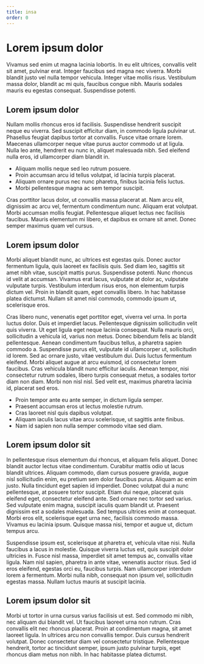 ```yaml
---
title: insa
order: 0
---
```


# Lorem ipsum dolor

Vivamus sed enim ut magna lacinia lobortis. In eu elit ultrices, convallis velit sit amet, pulvinar erat. Integer faucibus sed magna nec viverra. Morbi blandit justo vel nulla tempor vehicula. Integer vitae mollis risus. Vestibulum massa dolor, blandit ac mi quis, faucibus congue nibh. Mauris sodales mauris eu egestas consequat. Suspendisse potenti.

## Lorem ipsum dolor

Nullam mollis rhoncus eros id facilisis. Suspendisse hendrerit suscipit neque eu viverra. Sed suscipit efficitur diam, in commodo ligula pulvinar ut. Phasellus feugiat dapibus tortor at convallis. Fusce vitae ornare lorem. Maecenas ullamcorper neque vitae purus auctor commodo ut at ligula. Nulla leo ante, hendrerit eu nunc in, aliquet malesuada nibh. Sed eleifend nulla eros, id ullamcorper diam blandit in.

- Aliquam mollis neque sed leo rutrum posuere.
- Proin accumsan arcu id tellus volutpat, id lacinia turpis placerat.
- Aliquam ornare purus nec nunc pharetra, finibus lacinia felis luctus.
- Morbi pellentesque magna ac sem tempor suscipit.

Cras porttitor lacus dolor, ut convallis massa placerat at. Nam arcu elit, dignissim ac arcu vel, fermentum condimentum nunc. Aliquam erat volutpat. Morbi accumsan mollis feugiat. Pellentesque aliquet lectus nec facilisis faucibus. Mauris elementum mi libero, et dapibus ex ornare sit amet. Donec semper maximus quam vel cursus.

## Lorem ipsum dolor

Morbi aliquet blandit nunc, ac ultrices est egestas quis. Donec auctor fermentum ligula, quis laoreet ex facilisis quis. Sed diam leo, sagittis sit amet nibh vitae, suscipit mattis purus. Suspendisse potenti. Nunc rhoncus id velit at accumsan. Vivamus erat lacus, vulputate at dolor ac, vulputate vulputate turpis. Vestibulum interdum risus eros, non elementum turpis dictum vel. Proin in blandit quam, eget convallis libero. In hac habitasse platea dictumst. Nullam sit amet nisl commodo, commodo ipsum ut, scelerisque eros.

Cras libero nunc, venenatis eget porttitor eget, viverra vel urna. In porta luctus dolor. Duis et imperdiet lacus. Pellentesque dignissim sollicitudin velit quis viverra. Ut eget ligula eget neque lacinia consequat. Nulla mauris orci, sollicitudin a vehicula id, varius non metus. Donec bibendum felis ac blandit pellentesque. Aenean condimentum faucibus tellus, a pharetra sapien commodo a. Suspendisse purus elit, vulputate id ullamcorper ut, sollicitudin id lorem. Sed ac ornare justo, vitae vestibulum dui. Duis luctus fermentum eleifend. Morbi aliquet augue at arcu euismod, id consectetur lorem faucibus. Cras vehicula blandit nunc efficitur iaculis. Aenean tempor, nisi consectetur rutrum sodales, libero turpis consequat metus, a sodales tortor diam non diam. Morbi non nisl nisl. Sed velit est, maximus pharetra lacinia id, placerat sed eros.

- Proin tempor ante eu ante semper, in dictum ligula semper.
- Praesent accumsan eros ut lectus molestie rutrum.
- Cras laoreet nisl quis dapibus volutpat.
- Aliquam iaculis lacus vitae arcu scelerisque, ut sagittis ante finibus.
- Nam id sapien non nulla semper commodo vitae sed diam.

## Lorem ipsum dolor sit

In pellentesque risus elementum dui rhoncus, et aliquam felis aliquet. Donec blandit auctor lectus vitae condimentum. Curabitur mattis odio ut lacus blandit ultrices. Aliquam commodo, diam cursus posuere gravida, augue nisl sollicitudin enim, eu pretium sem dolor faucibus purus. Aliquam ac enim justo. Nulla tincidunt eget sapien id imperdiet. Donec volutpat dui a nunc pellentesque, at posuere tortor suscipit. Etiam dui neque, placerat quis eleifend eget, consectetur eleifend ante. Sed ornare nec tortor sed varius. Sed vulputate enim magna, suscipit iaculis quam blandit ut. Praesent dignissim est a sodales malesuada. Sed tempus ultrices enim at consequat. Morbi eros elit, scelerisque eget urna nec, facilisis commodo massa. Vivamus eu lacinia ipsum. Quisque massa nisi, tempor et augue ut, dictum tempus arcu.

Suspendisse ipsum est, scelerisque at pharetra et, vehicula vitae nisi. Nulla faucibus a lacus in molestie. Quisque viverra luctus est, quis suscipit dolor ultricies in. Fusce nisl massa, imperdiet sit amet tempus ac, convallis vitae ligula. Nam nisl sapien, pharetra in ante vitae, venenatis auctor risus. Sed id eros eleifend, egestas orci eu, faucibus turpis. Nam ullamcorper interdum lorem a fermentum. Morbi nulla nibh, consequat non ipsum vel, sollicitudin egestas massa. Nullam luctus mauris at suscipit lacinia.

## Lorem ipsum dolor sit

Morbi ut tortor in urna cursus varius facilisis ut est. Sed commodo mi nibh, nec aliquam dui blandit vel. Ut faucibus laoreet urna non rutrum. Cras convallis elit nec rhoncus placerat. Proin at condimentum magna, sit amet laoreet ligula. In ultrices arcu non convallis tempor. Duis cursus hendrerit volutpat. Donec consectetur diam vel consectetur tristique. Pellentesque hendrerit, tortor ac tincidunt semper, ipsum justo pulvinar turpis, eget rhoncus diam metus non nibh. In hac habitasse platea dictumst.
